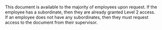 This document is available to the majority of employees upon request. If the employee has a subordinate, then they are already granted Level 2 access. If an employee does not have any subordinates, then they must request access to the document from their supervisor.